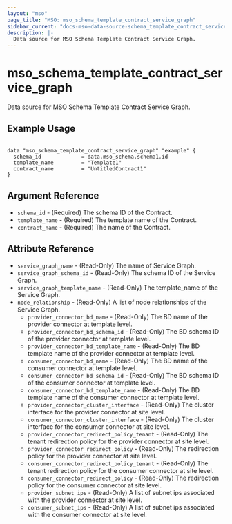 ```yaml
---
layout: "mso"
page_title: "MSO: mso_schema_template_contract_service_graph"
sidebar_current: "docs-mso-data-source-schema_template_contract_service_graph"
description: |-
  Data source for MSO Schema Template Contract Service Graph.
---
```


# mso_schema_template_contract_service_graph #

Data source for MSO Schema Template Contract Service Graph.

## Example Usage ##

```hcl

data "mso_schema_template_contract_service_graph" "example" {
  schema_id             = data.mso_schema.schema1.id
  template_name         = "Template1"
  contract_name         = "UntitledContract1"
}

```

## Argument Reference ##

* `schema_id` - (Required) The schema ID of the Contract.
* `template_name` - (Required) The template name of the Contract.
* `contract_name` - (Required) The name of the Contract.

## Attribute Reference ##
* `service_graph_name` - (Read-Only) The name of Service Graph.
* `service_graph_schema_id` - (Read-Only) The schema ID of the Service Graph.
* `service_graph_template_name` - (Read-Only) The template_name of the Service Graph.
* `node_relationship` - (Read-Only) A list of node relationships of the Service Graph.
    * `provider_connector_bd_name` - (Read-Only) The BD name of the provider connector at template level.
    * `provider_connector_bd_schema_id` - (Read-Only) The BD schema ID of the provider connector at template level.
    * `provider_connector_bd_template_name` - (Read-Only) The BD template name of the provider connector at template level.
    * `consumer_connector_bd_name` - (Read-Only) The BD name of the consumer connector at template level.
    * `consumer_connector_bd_schema_id` - (Read-Only) The BD schema ID of the consumer connector at template level.
    * `consumer_connector_bd_template_name` - (Read-Only) The BD template name of the consumer connector at template level.
    * `provider_connector_cluster_interface` - (Read-Only) The cluster interface for the provider connector at site level. 
    * `consumer_connector_cluster_interface` - (Read-Only) The cluster interface for the consumer connector at site level.
    * `provider_connector_redirect_policy_tenant` - (Read-Only) The tenant redirection policy for the provider connector at site level. 
    * `provider_connector_redirect_policy` - (Read-Only) The redirection policy for the provider connector at site level.
    * `consumer_connector_redirect_policy_tenant` - (Read-Only) The tenant redirection policy for the consumer connector at site level. 
    * `consumer_connector_redirect_policy` - (Read-Only) The redirection policy for the consumer connector at site level.
    * `provider_subnet_ips` - (Read-Only) A list of subnet ips associated with the provider connector at site level.
    * `consumer_subnet_ips` - (Read-Only) A list of subnet ips associated with the consumer connector at site level.
